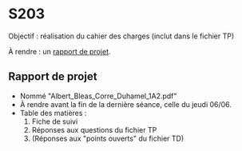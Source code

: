# S203

Objectif : réalisation du cahier des charges (inclut dans le fichier TP)

À rendre : un [rapport de projet](https://docs.google.com/document/d/1_-nQWxQ5lkIho7Az0Mewj_XrAkU8cTp98CPn8TCU0NI/edit?usp=sharing).

## Rapport de projet
- Nommé "Albert_Bleas_Corre_Duhamel_1A2.pdf"
- À rendre avant la fin de la dernière séance, celle du jeudi 06/06.
- Table des matières :
  1. Fiche de suivi
  2. Réponses aux questions du fichier TP
  3. (Réponses aux "points ouverts" du fichier TD)

